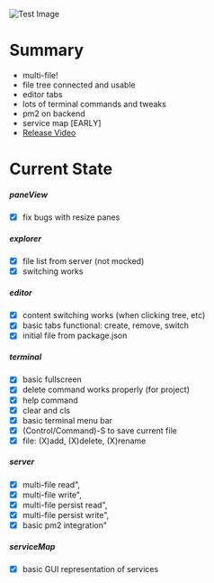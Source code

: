 ![Test Image](https://img.youtube.com/vi/NJc68mc8Wag/maxresdefault.jpg)

Summary
=======
  - multi-file!
  - file tree connected and usable
  - editor tabs
  - lots of terminal commands and tweaks
  - pm2 on backend
  - service map [EARLY]
  - [Release Video](https://youtu.be/NJc68mc8Wag)

Current State
=============
##### paneView
  - [X] fix bugs with resize panes

##### explorer
  - [X] file list from server (not mocked)
  - [X] switching works

##### editor
  - [X] content switching works (when clicking tree, etc)
  - [X] basic tabs functional: create, remove, switch
  - [X] initial file from package.json

##### terminal
  - [X] basic fullscreen
  - [X] delete command works properly (for project)
  - [X] help command
  - [X] clear and cls
  - [X] basic terminal menu bar
  - [X] (Control/Command)-S to save current file
  - [X] file: (X)add, (X)delete, (X)rename

##### server
  - [X] multi-file read",
  - [X] multi-file write",
  - [X] multi-file persist read",
  - [X] multi-file persist write",
  - [X] basic pm2 integration"

##### serviceMap
  - [X] basic GUI representation of services
